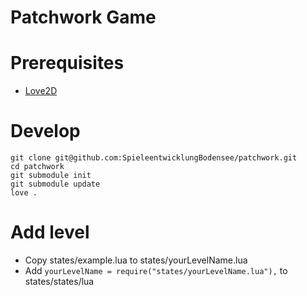 # Patchwork Game

# Prerequisites

- [Love2D](https://love2d.org/)

# Develop
```
git clone git@github.com:SpieleentwicklungBodensee/patchwork.git
cd patchwork
git submodule init
git submodule update
love .
```

# Add level
* Copy states/example.lua to states/yourLevelName.lua
* Add `yourLevelName = require("states/yourLevelName.lua"),` to states/states/lua
